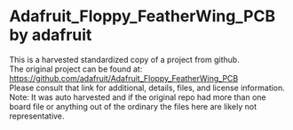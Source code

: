 
# Adafruit_Floppy_FeatherWing_PCB by adafruit  
This is a harvested standardized copy of a project from github.  
The original project can be found at:  
https://github.com/adafruit/Adafruit_Floppy_FeatherWing_PCB  
Please consult that link for additional, details, files, and license information.  
Note: It was auto harvested and if the original repo had more than one board file or anything out of the ordinary the files here are likely not representative.  
    